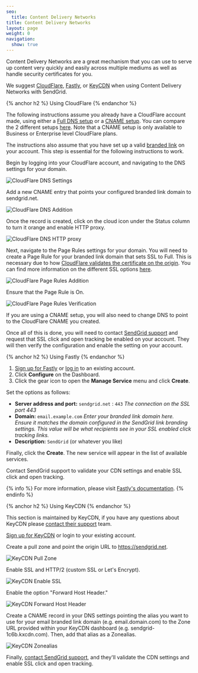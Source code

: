 ```yaml
---
seo:
  title: Content Delivery Networks
title: Content Delivery Networks
layout: page
weight: 0
navigation:
  show: true
---
```


Content Delivery Networks are a great mechanism that you can use to serve up content very quickly and easily across multiple mediums as well as handle security certificates for you.

We suggest [CloudFlare]({{root_url}}/User_Guide/Setting_Up_Your_Server/content_delivery_networks.html#-Using-CloudFlare), [Fastly]({{root_url}}/User_Guide/Setting_Up_Your_Server/content_delivery_networks.html#-Using-Fastly), or [KeyCDN]({{root_url}}/User_Guide/Setting_Up_Your_Server/content_delivery_networks.html#-Using-KeyCDN) when using Content Delivery Networks with SendGrid.

{% anchor h2 %}
Using CloudFlare
{% endanchor %}

The following instructions assume you already have a CloudFlare account made, using either a [Full DNS setup](https://support.cloudflare.com/hc/en-us/articles/205195708) or a [CNAME setup](https://support.cloudflare.com/hc/en-us/articles/200168706). You can compare the 2 different setups [here](https://support.cloudflare.com/hc/en-us/articles/203685674). Note that a CNAME setup is only available to Business or Enterprise level CloudFlare plans.

The instructions also assume that you have set up a valid [branded link](https://sendgrid.com/docs/User_Guide/Settings/Sender_authentication/How_to_set_up_link_branding.html) on your account. This step is essential for the following instructions to work.

Begin by logging into your CloudFlare account, and navigating to the DNS settings for your domain.

![CloudFlare DNS Settings]({{root_url}}/images/cloudflare1.png)

Add a new CNAME entry that points your configured branded link domain to sendgrid.net.

![CloudFlare DNS Addition]({{root_url}}/images/cloudflare2.png)

Once the record is created, click on the cloud icon under the Status column to turn it orange and enable HTTP proxy.

![CloudFlare DNS HTTP proxy]({{root_url}}/images/cloudflare3.png)

Next, navigate to the Page Rules settings for your domain. You will need to create a Page Rule for your branded link domain that sets SSL to Full. This is necessary due to how [CloudFlare validates the certificate on the origin](https://support.cloudflare.com/hc/en-us/articles/200721975). You can find more information on the different SSL options [here](https://support.cloudflare.com/hc/en-us/articles/200170416).

![CloudFlare Page Rules Addition]({{root_url}}/images/cloudflare4.png)

Ensure that the Page Rule is On.

![CloudFlare Page Rules Verification]({{root_url}}/images/cloudflare5.png)

If you are using a CNAME setup, you will also need to change DNS to point to the CloudFlare CNAME you created.

Once all of this is done, you will need to contact [SendGrid support](https://support.sendgrid.com/) and request that SSL click and open tracking be enabled on your account. They will then verify the configuration and enable the setting on your account.

{% anchor h2 %}
Using Fastly
{% endanchor %}

1. [Sign up for Fastly](https://www.fastly.com/signup/) or [log in](https://manage.fastly.com) to an existing account.
2. Click **Configure** on the Dashboard.
3. Click the gear icon to open the **Manage Service** menu and click **Create**.

Set the options as follows:

* **Server address and port:** `sendgrid.net` : `443` _The connection on the SSL port 443_
* **Domain:** `email.example.com` _Enter your branded link domain here. Ensure it matches the domain configured in the SendGrid link branding settings. This value will be what recipients see in your SSL enabled click tracking links._
* **Description:** `SendGrid` (or whatever you like)

Finally, click the **Create**. The new service will appear in the list of available services.

Contact SendGrid support to validate your CDN settings and enable SSL click and open tracking.

{% info %}
For more information, please visit [Fastly's documentation](https://docs.fastly.com/guides/basic-setup/working-with-services#creating-a-new-service).
{% endinfo %}

{% anchor h2 %}
Using KeyCDN
{% endanchor %}

This section is maintained by KeyCDN, if you have any questions about KeyCDN please [contact their support](https://www.keycdn.com/support/) team.

[Sign up for KeyCDN](https://www.keycdn.com) or login to your
existing account.

Create a pull zone and point the origin URL to https://sendgrid.net.

![KeyCDN Pull Zone]({{root_url}}/images/keycdn1.png)

Enable SSL and HTTP/2 (custom SSL or Let's Encrypt).

![KeyCDN Enable SSL]({{root_url}}/images/keycdn2.png)

Enable the option "Forward Host Header."

![KeyCDN Forward Host Header]({{root_url}}/images/keycdn3.png)

Create a CNAME record in your DNS settings pointing the alias you want to use for your email branded link domain (e.g. email.domain.com) to the Zone URL provided within your KeyCDN dashboard (e.g. sendgrid-1c6b.kxcdn.com). Then, add that alias as a Zonealias.

![KeyCDN Zonealias]({{root_url}}/images/keycdn4.png)

Finally, [contact SendGrid support](https://support.sendgrid.com/hc/en-us), and they'll validate the CDN settings and enable SSL click and open
tracking.
